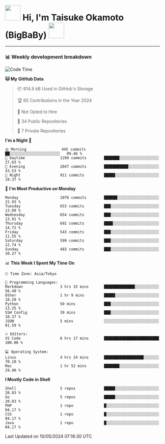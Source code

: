 <!-- Title -->
<h1>
    <img src="https://media.tenor.com/TlyRveJkgo4AAAAi/cloud-cloud-strife.gif" width="50"/> 
    Hi, I'm Taisuke Okamoto (BigBaBy) 
    <img src="https://media.tenor.com/TlyRveJkgo4AAAAi/cloud-cloud-strife.gif" width="50"/>
</h1>

---

<h3> 📊 Weekly development breakdown </h3>
<!-- waka-readme-stats -->

<!--START_SECTION:waka-->
![Code Time](http://img.shields.io/badge/Code%20Time-1%2C753%20hrs%2053%20mins-blue)

**🐱 My GitHub Data** 

> 📦 614.9 kB Used in GitHub's Storage 
 > 
> 🏆 65 Contributions in the Year 2024
 > 
> 🚫 Not Opted to Hire
 > 
> 📜 34 Public Repositories 
 > 
> 🔑 7 Private Repositories 
 > 
**I'm a Night 🦉** 

```text
🌞 Morning                445 commits         ██░░░░░░░░░░░░░░░░░░░░░░░   09.46 % 
🌆 Daytime                1299 commits        ███████░░░░░░░░░░░░░░░░░░   27.63 % 
🌃 Evening                2047 commits        ███████████░░░░░░░░░░░░░░   43.53 % 
🌙 Night                  911 commits         █████░░░░░░░░░░░░░░░░░░░░   19.37 % 
```
📅 **I'm Most Productive on Monday** 

```text
Monday                   1078 commits        ██████░░░░░░░░░░░░░░░░░░░   22.93 % 
Tuesday                  653 commits         ███░░░░░░░░░░░░░░░░░░░░░░   13.89 % 
Wednesday                654 commits         ███░░░░░░░░░░░░░░░░░░░░░░   13.91 % 
Thursday                 692 commits         ████░░░░░░░░░░░░░░░░░░░░░   14.72 % 
Friday                   543 commits         ███░░░░░░░░░░░░░░░░░░░░░░   11.55 % 
Saturday                 599 commits         ███░░░░░░░░░░░░░░░░░░░░░░   12.74 % 
Sunday                   483 commits         ███░░░░░░░░░░░░░░░░░░░░░░   10.27 % 
```


📊 **This Week I Spent My Time On** 

```text
🕑︎ Time Zone: Asia/Tokyo

💬 Programming Languages: 
Markdown                 3 hrs 33 mins       ██████████████░░░░░░░░░░░   56.49 % 
Other                    1 hr 9 mins         █████░░░░░░░░░░░░░░░░░░░░   18.28 % 
Python                   50 mins             ███░░░░░░░░░░░░░░░░░░░░░░   13.25 % 
SSH Config               39 mins             ███░░░░░░░░░░░░░░░░░░░░░░   10.37 % 
JSON                     5 mins              ░░░░░░░░░░░░░░░░░░░░░░░░░   01.59 % 

🔥 Editors: 
VS Code                  6 hrs 17 mins       █████████████████████████   100.00 % 

💻 Operating System: 
Linux                    4 hrs 24 mins       ██████████████████░░░░░░░   70.10 % 
Mac                      1 hr 52 mins        ███████░░░░░░░░░░░░░░░░░░   29.90 % 
```

**I Mostly Code in Shell** 

```text
Shell                    5 repos             █████░░░░░░░░░░░░░░░░░░░░   20.83 % 
Go                       5 repos             █████░░░░░░░░░░░░░░░░░░░░   20.83 % 
PHP                      1 repo              █░░░░░░░░░░░░░░░░░░░░░░░░   04.17 % 
CSS                      1 repo              █░░░░░░░░░░░░░░░░░░░░░░░░   04.17 % 
Java                     1 repo              █░░░░░░░░░░░░░░░░░░░░░░░░   04.17 % 
```




 Last Updated on 10/05/2024 07:16:30 UTC
<!--END_SECTION:waka-->
